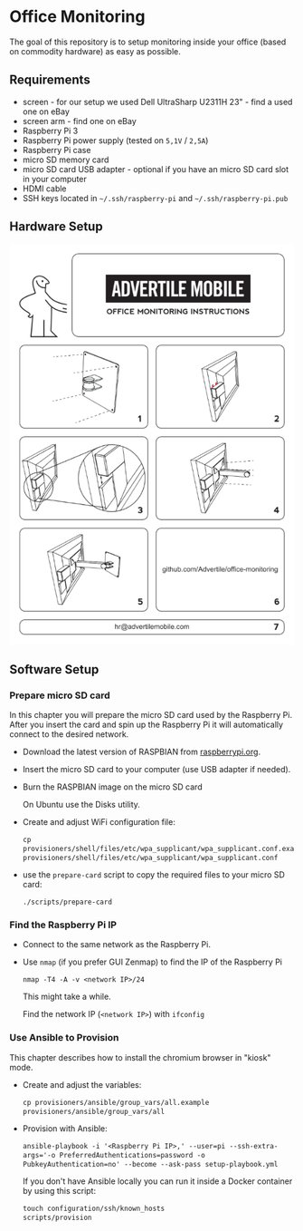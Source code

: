 # Office Monitoring

The goal of this repository is to setup monitoring inside your office (based on commodity hardware) as easy as possible.

## Requirements

- screen - for our setup we used Dell UltraSharp U2311H 23" - find a used one on eBay
- screen arm - find one on eBay
- Raspberry Pi 3
- Raspberry Pi power supply (tested on `5,1V` / `2,5A`)
- Raspberry Pi case
- micro SD memory card
- micro SD card USB adapter - optional if you have an micro SD card slot in your computer
- HDMI cable
- SSH keys located in `~/.ssh/raspberry-pi` and `~/.ssh/raspberry-pi.pub`

## Hardware Setup

![Office monitoring Raspberry Pi instructions](https://github.com/Advertile/office-monitoring/blob/master/documentation/images/instructions.png "Office monitoring Raspberry Pi instructions")

## Software Setup

### Prepare micro SD card

In this chapter you will prepare the micro SD card used by the Raspberry Pi. After you insert the card and spin up the Raspberry Pi it will automatically connect to the desired network.

- Download the latest version of RASPBIAN from [raspberrypi.org](https://www.raspberrypi.org/downloads/raspbian/).
- Insert the micro SD card to your computer (use USB adapter if needed).
- Burn the RASPBIAN image on the micro SD card

  On Ubuntu use the Disks utility.

- Create and adjust WiFi configuration file:

  ```
  cp provisioners/shell/files/etc/wpa_supplicant/wpa_supplicant.conf.example provisioners/shell/files/etc/wpa_supplicant/wpa_supplicant.conf
  ```

- use the `prepare-card` script to copy the required files to your micro SD card:

  ```
  ./scripts/prepare-card
  ```

### Find the Raspberry Pi IP

- Connect to the same network as the Raspberry Pi.
- Use `nmap` (if you prefer GUI Zenmap) to find the IP of the Raspberry Pi

  ```
  nmap -T4 -A -v <network IP>/24
  ```

  This might take a while.

  Find the network IP (`<network IP>`) with `ifconfig`

### Use Ansible to Provision

This chapter describes how to install the chromium browser in "kiosk" mode.

- Create and adjust the variables:

  ```
  cp provisioners/ansible/group_vars/all.example provisioners/ansible/group_vars/all
  ```
- Provision with Ansible:

  ```
  ansible-playbook -i '<Raspberry Pi IP>,' --user=pi --ssh-extra-args='-o PreferredAuthentications=password -o PubkeyAuthentication=no' --become --ask-pass setup-playbook.yml
  ```

  If you don't have Ansible locally you can run it inside a Docker container by using this script:

  ```
  touch configuration/ssh/known_hosts
  scripts/provision
  ```
